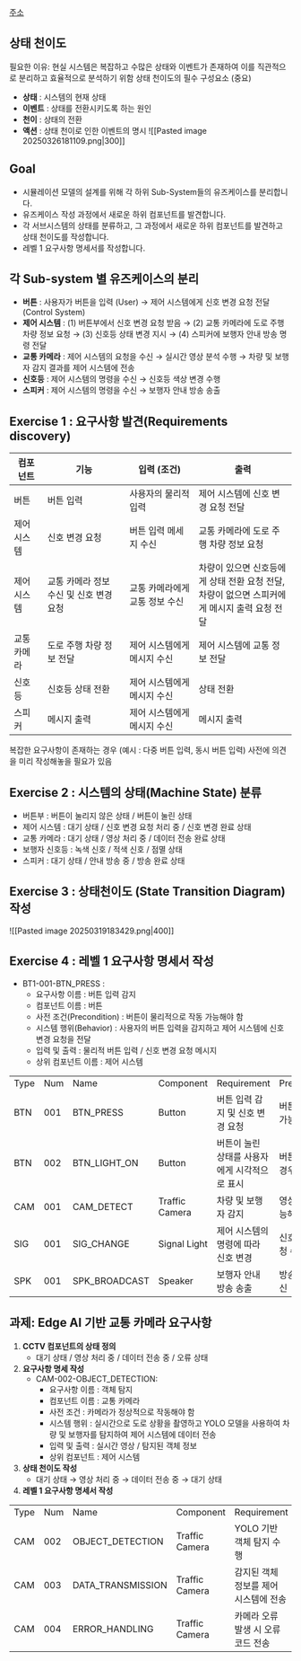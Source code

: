 [주소](https://stupendous-butterkase-226.notion.site/CSE3308-System-Analysis-Hands-on-class-week-2-1b434e4a0840802eb8a3ccee18576449)
## 상태 천이도
필요한 이유: 현실 시스템은 복잡하고 수많은 상태와 이벤트가 존재하여 이를 직관적으로 분리하고 효율적으로 분석하기 위함
상태 천이도의 필수 구성요소 (중요)
- **상태** : 시스템의 현재 상태
- **이벤트** : 상태를 전환시키도록 하는 원인
- **천이** : 상태의 전환
- **액션** : 상태 천이로 인한 이벤트의 명시
![[Pasted image 20250326181109.png|300]]
## Goal
- 시뮬레이션 모델의 설계를 위해 각 하위 Sub-System들의 유즈케이스를 분리합니다.
- 유즈케이스 작성 과정에서 새로운 하위 컴포넌트를 발견합니다.
- 각 서브시스템의 상태를 분류하고, 그 과정에서 새로운 하위 컴포넌트를 발견하고 상태 천이도를 작성합니다.
- 레벨 1 요구사항 명세서를 작성합니다.
## 각 Sub-system 별 유즈케이스의 분리
- **버튼** : 사용자가 버튼을 입력 (User) → 제어 시스템에게 신호 변경 요청 전달 (Control System)
- **제어 시스템** : (1) 버튼부에서 신호 변경 요청 받음 → (2) 교통 카메라에 도로 주행 차량 정보 요청 → (3) 신호등 상태 변경 지시 → (4) 스피커에 보행자 안내 방송 명령 전달
- **교통 카메라** : 제어 시스템의 요청을 수신 → 실시간 영상 분석 수행 → 차량 및 보행자 감지 결과를 제어 시스템에 전송
- **신호등** : 제어 시스템의 명령을 수신 → 신호등 색상 변경 수행
- **스피커** : 제어 시스템의 명령을 수신 → 보행자 안내 방송 송출
## Exercise 1 : 요구사항 발견(Requirements discovery)

| 컴포넌트   | 기능                      | 입력 (조건)           | 출력                                                       |
| ------ | ----------------------- | ----------------- | -------------------------------------------------------- |
| 버튼     | 버튼 입력                   | 사용자의 물리적 입력       | 제어 시스템에 신호 변경 요청 전달                                      |
| 제어 시스템 | 신호 변경 요청                | 버튼 입력 메세지 수신      | 교통 카메라에 도로 주행 차량 정보 요청                                   |
| 제어 시스템 | 교통 카메라 정보 수신 및 신호 변경 요청 | 교통 카메라에게 교통 정보 수신 | 차량이 있으면 신호등에게 상태 전환 요청 전달,<br>차량이 없으면 스피커에게 메시지 출력 요청 전달 |
| 교통 카메라 | 도로 주행 차량 정보 전달          | 제어 시스템에게 메시지 수신   | 제어 시스템에 교통 정보 전달                                         |
| 신호등    | 신호등 상태 전환               | 제어 시스템에게 메시지 수신   | 상태 전환                                                    |
| 스피커    | 메시지 출력                  | 제어 시스템에게 메시지 수신   | 메시지 출력                                                   |
복잡한 요구사항이 존재하는 경우 (예시 : 다중 버튼 입력, 동시 버튼 입력) 사전에 의견을 미리 작성해놓을 필요가 있음
## Exercise 2 : 시스템의 상태(Machine State) 분류
- 버튼부 : 버튼이 눌리지 않은 상태 / 버튼이 눌린 상태
- 제어 시스템 : 대기 상태 / 신호 변경 요청 처리 중 / 신호 변경 완료 상태
- 교통 카메라 : 대기 상태 / 영상 처리 중 / 데이터 전송 완료 상태
- 보행자 신호등 : 녹색 신호 / 적색 신호 / 점멸 상태
- 스피커 : 대기 상태 / 안내 방송 중 / 방송 완료 상태
## Exercise 3 : 상태천이도 (State Transition Diagram) 작성
![[Pasted image 20250319183429.png|400]]
## Exercise 4 : 레벨 1 요구사항 명세서 작성
- BT1-001-BTN_PRESS :
    - 요구사항 이름 : 버튼 입력 감지        
    - 컴포넌트 이름 : 버튼
    - 사전 조건(Precondition) : 버튼이 물리적으로 작동 가능해야 함
    - 시스템 행위(Behavior) : 사용자의 버튼 입력을 감지하고 제어 시스템에 신호 변경 요청을 전달
    - 입력 및 출력 : 물리적 버튼 입력 / 신호 변경 요청 메시지
    - 상위 컴포넌트 이름 : 제어 시스템

|   |   |   |   |   |   |
|---|---|---|---|---|---|
|Type|Num|Name|Component|Requirement|Precondition|
|BTN|001|BTN_PRESS|Button|버튼 입력 감지 및 신호 변경 요청|버튼이 작동 가능해야 함|
|BTN|002|BTN_LIGHT_ON|Button|버튼이 눌린 상태를 사용자에게 시각적으로 표시|버튼이 눌린 경우|
|CAM|001|CAM_DETECT|Traffic Camera|차량 및 보행자 감지|영상 처리 가능해야 함|
|SIG|001|SIG_CHANGE|Signal Light|제어 시스템의 명령에 따라 신호 변경|신호 변경 요청 수신|
|SPK|001|SPK_BROADCAST|Speaker|보행자 안내 방송 송출|방송 요청 수신|

## 과제: Edge AI 기반 교통 카메라 요구사항

1. **CCTV 컴포넌트의 상태 정의**
    - 대기 상태 / 영상 처리 중 / 데이터 전송 중 / 오류 상태
2. **요구사항 명세 작성**
    - CAM-002-OBJECT_DETECTION:
        - 요구사항 이름 : 객체 탐지
        - 컴포넌트 이름 : 교통 카메라
        - 사전 조건 : 카메라가 정상적으로 작동해야 함
        - 시스템 행위 : 실시간으로 도로 상황을 촬영하고 YOLO 모델을 사용하여 차량 및 보행자를 탐지하여 제어 시스템에 데이터 전송
        - 입력 및 출력 : 실시간 영상 / 탐지된 객체 정보
        - 상위 컴포넌트 : 제어 시스템
3. **상태 천이도 작성**
    - 대기 상태 → 영상 처리 중 → 데이터 전송 중 → 대기 상태
4. **레벨 1 요구사항 명세서 작성**

|      |     |                   |                |                       |              |
| ---- | --- | ----------------- | -------------- | --------------------- | ------------ |
| Type | Num | Name              | Component      | Requirement           | Precondition |
| CAM  | 002 | OBJECT_DETECTION  | Traffic Camera | YOLO 기반 객체 탐지 수행      | 카메라 정상 작동    |
| CAM  | 003 | DATA_TRANSMISSION | Traffic Camera | 감지된 객체 정보를 제어 시스템에 전송 | 객체 탐지 완료     |
| CAM  | 004 | ERROR_HANDLING    | Traffic Camera | 카메라 오류 발생 시 오류 코드 전송  | 오류 발생        |

